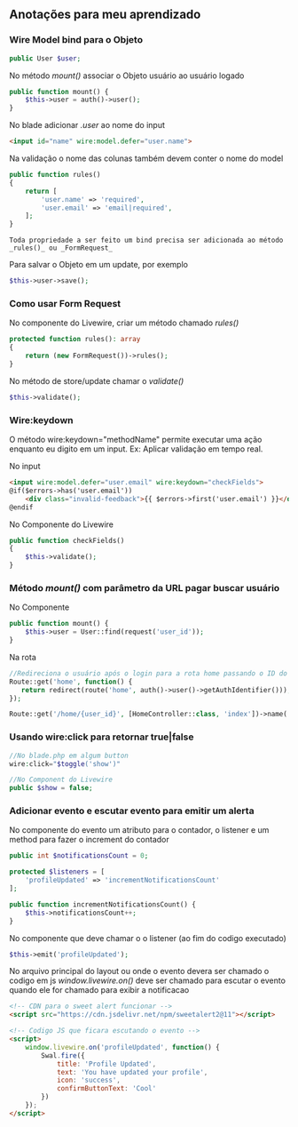 ## Anotações para meu aprendizado


### Wire Model bind para o Objeto

``` php
public User $user;
```

No método _mount()_ associar o Objeto usuário ao usuário logado

``` php
public function mount() {
    $this->user = auth()->user();
}
```

No blade adicionar _.user_ ao nome do input

``` html
<input id="name" wire:model.defer="user.name">
```

Na validação o nome das colunas também devem conter o nome do model

``` php
public function rules()
{
    return [
        'user.name' => 'required',
        'user.email' => 'email|required',
    ];
}
```

    Toda propriedade a ser feito um bind precisa ser adicionada ao método _rules()_ ou _FormRequest_

Para salvar o Objeto em um update, por exemplo

``` php
$this->user->save();
```


### Como usar Form Request

No componente do Livewire, criar um método chamado _rules()_

``` php
protected function rules(): array
{
    return (new FormRequest())->rules();
}
```

No método de store/update chamar o _validate()_

``` php
$this->validate();
```

### Wire:keydown

O método wire:keydown="methodName" permite executar uma ação enquanto eu digito em um input. Ex: Aplicar validação em tempo real.

No input

``` html
<input wire:model.defer="user.email" wire:keydown="checkFields">
@if($errors->has('user.email'))
    <div class="invalid-feedback">{{ $errors->first('user.email') }}</div>
@endif
```

No Componente do Livewire
``` php
public function checkFields()
{
    $this->validate();
}
```

### Método _mount()_ com parâmetro da URL pagar buscar usuário

No Componente

``` php
public function mount() {
    $this->user = User::find(request('user_id'));
}
```

Na rota

``` php
//Redireciona o usuário após o login para a rota home passando o ID do usuário logado
Route::get('home', function() {
   return redirect(route('home', auth()->user()->getAuthIdentifier()));
});

Route::get('/home/{user_id}', [HomeController::class, 'index'])->name('home');
```

### Usando wire:click para retornar true|false

``` php
//No blade.php em algum button
wire:click="$toggle('show')"

//No Component do Livewire
public $show = false;
```

### Adicionar evento e escutar evento para emitir um alerta

No componente do evento um atributo para o contador, o listener e um method para fazer o increment do contador

``` php
public int $notificationsCount = 0;

protected $listeners = [
    'profileUpdated' => 'incrementNotificationsCount'
];

public function incrementNotificationsCount() {
    $this->notificationsCount++;
}
```

No componente que deve chamar o o listener (ao fim do codigo executado)

``` php
$this->emit('profileUpdated');
```

No arquivo principal do layout ou onde o evento devera ser chamado o codigo em js _window.livewire.on()_ deve ser
chamado para escutar o evento quando ele for chamado para exibir a notificacao

``` html
<!-- CDN para o sweet alert funcionar -->
<script src="https://cdn.jsdelivr.net/npm/sweetalert2@11"></script>

<!-- Codigo JS que ficara escutando o evento -->
<script>
    window.livewire.on('profileUpdated', function() {
        Swal.fire({
            title: 'Profile Updated',
            text: 'You have updated your profile',
            icon: 'success',
            confirmButtonText: 'Cool'
        })
    });
</script>
```
